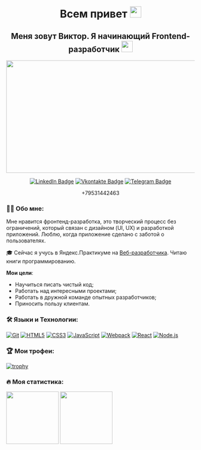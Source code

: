 
<h1 align="center">Всем привет <img src="https://media.giphy.com/media/hvRJCLFzcasrR4ia7z/giphy.gif" width="30px"></h1>

<h2 align="center">Меня зовут Виктор. Я начинающий Frontend-разработчик <img src="https://media.giphy.com/media/WUlplcMpOCEmTGBtBW/giphy.gif" width="30"></h2>

<p align="center"><img src="https://media.giphy.com/media/dWesBcTLavkZuG35MI/giphy.gif" width="600" height="300"  /></p>

<p align="center">
<a href="https://www.linkedin.com/in/dumvic/"><img src="https://img.shields.io/badge/LinkedIn-blue?style=for-the-badge&logo=linkedin&logoColor=white" alt="LinkedIn Badge"></a>
<a href="https://vk.com/elwoode"><img src="https://img.shields.io/badge/Vkontakte-blue?style=for-the-badge&logo=vk&logoColor=white" alt="Vkontakte Badge"></a>
<a href="https://t.me/elwoode"><img src="https://img.shields.io/badge/Telegram-blue?style=for-the-badge&logo=telegram&logoColor=white" alt="Telegram Badge"></a>
</p>
<p align="center">
  +79531442463</p>


### 👩‍💻 Обо мне:

Мне нравится фронтенд-разработка, это творческий процесс без ограничений, который связан с дизайном (UI, UX) и разработкой приложений. Люблю, когда приложение сделано с заботой о пользователях.

🎓 Сейчас я учусь в Яндекс.Практикуме на [Веб-разработчика](https://practicum.yandex.ru/web/). Читаю книги программированию.

 **Мои цели**:
- Научиться писать чистый код;
- Работать над интересными проектами;
- Работать в дружной команде опытных разработчиков;
- Приносить пользу клиентам.

### 🛠 Языки и Технологии:
[![Git](https://user-images.githubusercontent.com/86494748/128634186-d1b69fc3-322b-4344-89d0-615670eaaa93.png)](https://git-scm.com/)
[![HTML5](https://user-images.githubusercontent.com/86494748/128634189-e6ded326-aeb9-4f8d-8508-f0fcd7f1d891.png)](https://html5book.ru/html-html5/)
[![CSS3](https://user-images.githubusercontent.com/86494748/128634188-71178ce2-89cf-4283-9f5a-87ff5d3b4854.png)](https://html5book.ru/css-css3/)
[![JavaScript](https://user-images.githubusercontent.com/86494748/148681759-aea31033-3b1c-4687-a0e7-e5faeb06bf50.png)](https://262.ecma-international.org/)
[![Webpack](https://user-images.githubusercontent.com/86494748/148681761-05344a41-60b5-4018-a977-90b31df5fcdc.png)](https://webpack.js.org/)
[![React](https://user-images.githubusercontent.com/86494748/148681760-b140d3e8-7e61-4bfd-9266-b1f72523fe32.png)](https://ru.reactjs.org/)
[![Node.js](https://user-images.githubusercontent.com/86494748/158791550-15622b7d-b568-4c49-8bdd-b6732cb2869b.png)](https://nodejs.org/en/)

### 🏆 Мои трофеи:
[![trophy](https://github-profile-trophy.vercel.app/?username=elwoode&theme=onedark)](https://github.com/elwoode/github-profile-trophy)

### 🔥 Моя статистика:
<img src="https://github-readme-stats.vercel.app/api?username=elwoode&show_icons=true&theme=tokyonight" height="140px"/> <img src="https://github-readme-stats.vercel.app/api/top-langs/?username=elwoode&theme=tokyonight" height="140px"/>

